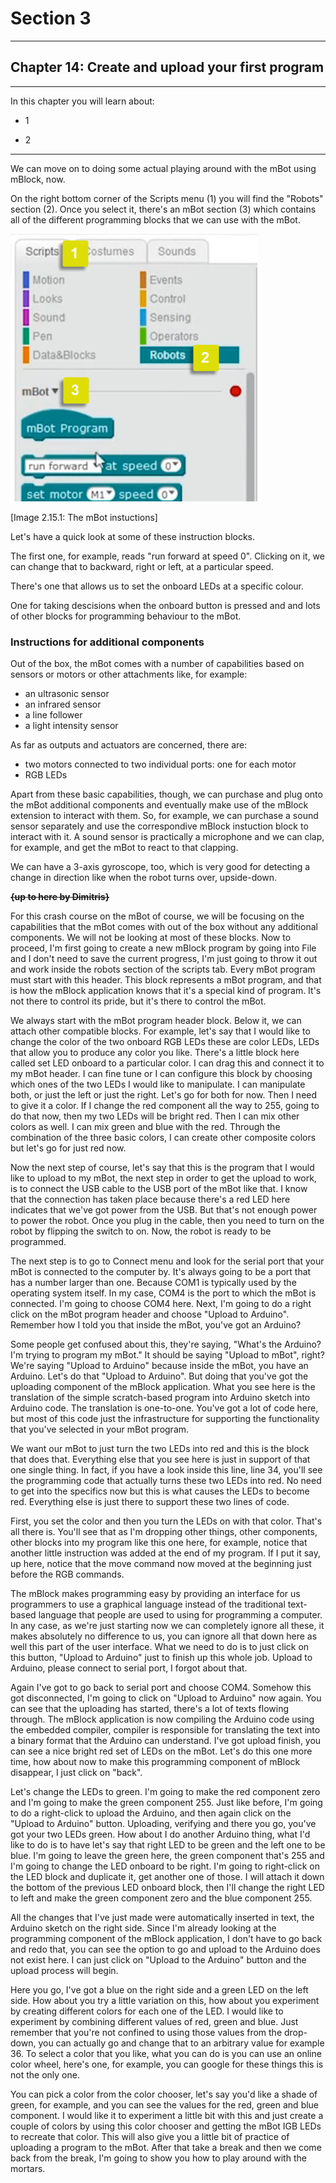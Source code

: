 # Section 3

---

## Chapter 14: Create and upload your first program

---

In this chapter you will learn about:

* 1

* 2

---

We can move on to doing some actual playing around with the mBot using mBlock, now.

On the right bottom corner of the Scripts menu \(1\) you will find the "Robots" section \(2\). Once you select it, there's an mBot section \(3\) which contains all of the different programming blocks that we can use with the mBot.

![](/assets/Img.3.15.1.jpg)

\[Image 2.15.1: The mBot instuctions\]

Let's have a quick look at some of these instruction blocks.

The first one, for example, reads "run forward at speed 0". Clicking on it, we can change that to backward, right or left, at a particular speed.

There's one that allows us to set the onboard LEDs at a specific colour.

One for taking descisions when the onboard button is pressed and and lots of other blocks for programming behaviour to the mBot.

### Instructions for additional components

Out of the box, the mBot comes with a number of capabilities based on sensors or motors or other attachments like, for example:

* an ultrasonic sensor
* an infrared sensor
* a line follower
* a light intensity sensor

As far as outputs and actuators are concerned, there are:

* two motors connected to two individual ports: one for each motor
* RGB LEDs

Apart from these basic capabilities, though, we can purchase and plug onto the mBot additional components and eventually make use of the mBlock extension to interact with them. So, for example, we can purchase a sound sensor separately and use the correspondive mBlock instuction block to interact with it. A sound sensor is practically a microphone and we can clap, for example, and get the mBot to react to that clapping. 

We can have a 3-axis gyroscope, too, which is very good for detecting a change in direction like when the robot turns over, upside-down.

~~**{up to here by Dimitris}**~~

For this crash course on the mBot of course, we will be focusing on the capabilities that the mBot comes with out of the box without any additional components. We will not be looking at most of these blocks. Now to proceed, I'm first going to create a new mBlock program by going into File and I don't need to save the current progress, I'm just going to throw it out and work inside the robots section of the scripts tab. Every mBot program must start with this header. This block represents a mBot program, and that is how the mBlock application knows that it's a special kind of program. It's not there to control its pride, but it's there to control the mBot.

We always start with the mBot program header block. Below it, we can attach other compatible blocks. For example, let's say that I would like to change the color of the two onboard RGB LEDs these are color LEDs, LEDs that allow you to produce any color you like. There's a little block here called set LED onboard to a particular color. I can drag this and connect it to my mBot header. I can fine tune or I can configure this block by choosing which ones of the two LEDs I would like to manipulate. I can manipulate both, or just the left or just the right. Let's go for both for now. Then I need to give it a color. If I change the red component all the way to 255, going to do that now, then my two LEDs will be bright red. Then I can mix other colors as well. I can mix green and blue with the red. Through the combination of the three basic colors, I can create other composite colors but let's go for just red now.

Now the next step of course, let's say that this is the program that I would like to upload to my mBot, the next step in order to get the upload to work, is to connect the USB cable to the USB port of the mBot like that. I know that the connection has taken place because there's a red LED here indicates that we've got power from the USB. But that's not enough power to power the robot. Once you plug in the cable, then you need to turn on the robot by flipping the switch to on. Now, the robot is ready to be programmed.

The next step is to go to Connect menu and look for the serial port that your mBot is connected to the computer by. It's always going to be a port that has a number larger than one. Because COM1 is typically used by the operating system itself. In my case, COM4 is the port to which the mBot is connected. I'm going to choose COM4 here. Next, I'm going to do a right click on the mBot program header and choose "Upload to Arduino". Remember how I told you that inside the mBot, you've got an Arduino?

Some people get confused about this, they're saying, "What's the Arduino? I'm trying to program my mBot." It should be saying "Upload to mBot", right? We're saying "Upload to Arduino" because inside the mBot, you have an Arduino. Let's do that "Upload to Arduino". But doing that you've got the uploading component of the mBlock application. What you see here is the translation of the simple scratch-based program into Arduino sketch into Arduino code. The translation is one-to-one. You've got a lot of code here, but most of this code just the infrastructure for supporting the functionality that you've selected in your mBot program.

We want our mBot to just turn the two LEDs into red and this is the block that does that. Everything else that you see here is just in support of that one single thing. In fact, if you have a look inside this line, line 34, you'll see the programming code that actually turns these two LEDs into red. No need to get into the specifics now but this is what causes the LEDs to become red. Everything else is just there to support these two lines of code.

First, you set the color and then you turn the LEDs on with that color. That's all there is. You'll see that as I'm dropping other things, other components, other blocks into my program like this one here, for example, notice that another little instruction was added at the end of my program. If I put it say, up here, notice that the move command now moved at the beginning just before the RGB commands.

The mBlock makes programming easy by providing an interface for us programmers to use a graphical language instead of the traditional text-based language that people are used to using for programming a computer. In any case, as we're just starting now we can completely ignore all these, it makes absolutely no difference to us, you can ignore all that down here as well this part of the user interface. What we need to do is to just click on this button, "Upload to Arduino" just to finish up this whole job. Upload to Arduino, please connect to serial port, I forgot about that.

Again I've got to go back to serial port and choose COM4. Somehow this got disconnected, I'm going to click on "Upload to Arduino" now again. You can see that the uploading has started, there's a lot of texts flowing through. The mBlock application is now compiling the Arduino code using the embedded compiler, compiler is responsible for translating the text into a binary format that the Arduino can understand. I've got upload finish, you can see a nice bright red set of LEDs on the mBot. Let's do this one more time, how about now to make this programming component of mBlock disappear, I just click on "back".

Let's change the LEDs to green. I'm going to make the red component zero and I'm going to make the green component 255. Just like before, I'm going to do a right-click to upload the Arduino, and then again click on the "Upload to Arduino" button. Uploading, verifying and there you go, you've got your two LEDs green. How about I do another Arduino thing, what I'd like to do is to have let's say that right LED to be green and the left one to be blue. I'm going to leave the green here, the green component that's 255 and I'm going to change the LED onboard to be right. I'm going to right-click on the LED block and duplicate it, get another one of those. I will attach it down the bottom of the previous LED onboard block, then I'll change the right LED to left and make the green component zero and the blue component 255.

All the changes that I've just made were automatically inserted in text, the Arduino sketch on the right side. Since I'm already looking at the programming component of the mBlock application, I don't have to go back and redo that, you can see the option to go and upload to the Arduino does not exist here. I can just click on "Upload to the Arduino" button and the upload process will begin.

Here you go, I've got a blue on the right side and a green LED on the left side. How about you try a little variation on this, how about you experiment by creating different colors for each one of the LED. I would like to experiment by combining different values of red, green and blue. Just remember that you're not confined to using those values from the drop-down, you can actually go and change that to an arbitrary value for example 36. To select a color that you like, what you can do is you can use an online color wheel, here's one, for example, you can google for these things this is not the only one.

You can pick a color from the color chooser, let's say you'd like a shade of green, for example, and you can see the values for the red, green and blue component. I would like it to experiment a little bit with this and just create a couple of colors by using this color chooser and getting the mBot IGB LEDs to recreate that color. This will also give you a little bit of practice of uploading a program to the mBot. After that take a break and then we come back from the break, I'm going to show you how to play around with the mortars.


